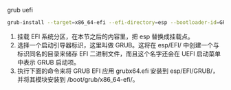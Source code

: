 grub uefi

```sh
grub-install --target=x86_64-efi --efi-directory=esp --bootloader-id=GRUB
```
1. 挂载 EFI 系统分区，在本节之后的内容里，把 esp 替换成挂载点。
2. 选择一个启动引导器标识，这里叫做 GRUB。这将在 esp/EFI/ 中创建一个与标识同名的目录来储存 EFI 二进制文件，而且这个名字还会在 UEFI 启动菜单中表示 GRUB 启动项。
3. 执行下面的命令来将 GRUB EFI 应用 grubx64.efi 安装到 esp/EFI/GRUB/，并将其模块安装到 /boot/grub/x86_64-efi/。
